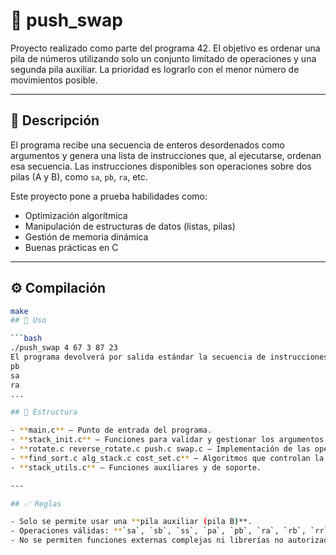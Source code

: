 # 🔢 push_swap

Proyecto realizado como parte del programa 42. El objetivo es ordenar una pila de números utilizando solo un conjunto limitado de operaciones y una segunda pila auxiliar. La prioridad es lograrlo con el menor número de movimientos posible.

---

## 🧠 Descripción

El programa recibe una secuencia de enteros desordenados como argumentos y genera una lista de instrucciones que, al ejecutarse, ordenan esa secuencia. Las instrucciones disponibles son operaciones sobre dos pilas (A y B), como `sa`, `pb`, `ra`, etc.

Este proyecto pone a prueba habilidades como:
- Optimización algorítmica
- Manipulación de estructuras de datos (listas, pilas)
- Gestión de memoria dinámica
- Buenas prácticas en C

---

## ⚙️ Compilación

```bash
make
## 🚀 Uso

```bash
./push_swap 4 67 3 87 23
El programa devolverá por salida estándar la secuencia de instrucciones necesarias para ordenar la lista, por ejemplo:
pb
sa
ra
...

## 📁 Estructura

- **main.c** – Punto de entrada del programa.  
- **stack_init.c** – Funciones para validar y gestionar los argumentos de entrada.  
- **rotate.c reverse_rotate.c push.c swap.c – Implementación de las operaciones permitidas (`sa`, `ra`, etc.).  
- **find_sort.c alg_stack.c cost_set.c** – Algoritmos que controlan la lógica de ordenación.  
- **stack_utils.c** – Funciones auxiliares y de soporte.  

---

## ✅ Reglas

- Solo se permite usar una **pila auxiliar (pila B)**.  
- Operaciones válidas: **`sa`, `sb`, `ss`, `pa`, `pb`, `ra`, `rb`, `rr`, `rra`, `rrb`, `rrr`**.  
- No se permiten funciones externas complejas ni librerías no autorizadas.
